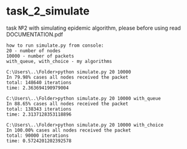 # task_2_simulate
task №2 with simulating epidemic algorithm, please before using read DOCUMENTATION.pdf

    how to run simulate.py from console:
    20 - number of nodes
    10000 - number of packets
    with_queue, with_choice - my algorithms

    C:\Users\..\Folder>python simulate.py 20 10000
    In 79.98% cases all nodes received the packet
    total: 148640 iterations
    time: 2.363694190979004

    C:\Users\..\Folder>python simulate.py 20 10000 with_queue
    In 88.65% cases all nodes received the packet
    total: 138343 iterations
    time: 2.3137128353118896

    C:\Users\..\Folder>python simulate.py 20 10000 with_choice
    In 100.00% cases all nodes received the packet
    total: 90000 iterations
    time: 0.5724201202392578
